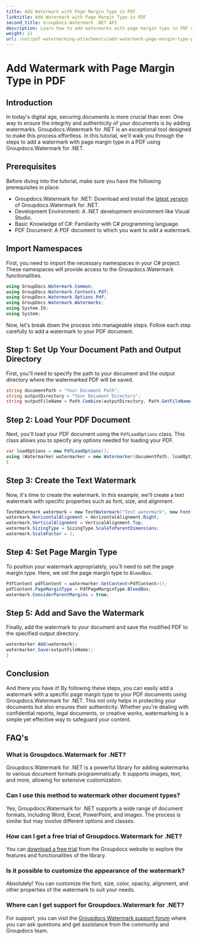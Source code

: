 ```yaml
---
title: Add Watermark with Page Margin Type in PDF
linktitle: Add Watermark with Page Margin Type in PDF
second_title: GroupDocs.Watermark .NET API
description: Learn how to add watermarks with page margin type in PDF using Groupdocs.Watermark for .NET. Secure your documents effortlessly.
weight: 21
url: /net/pdf-watermarking-attachments/add-watermark-page-margin-type-pdf/
---
```


# Add Watermark with Page Margin Type in PDF

## Introduction
In today's digital age, securing documents is more crucial than ever. One way to ensure the integrity and authenticity of your documents is by adding watermarks. Groupdocs.Watermark for .NET is an exceptional tool designed to make this process effortless. In this tutorial, we'll walk you through the steps to add a watermark with page margin type in a PDF using Groupdocs.Watermark for .NET.
## Prerequisites
Before diving into the tutorial, make sure you have the following prerequisites in place:
- Groupdocs.Watermark for .NET: Download and install the [latest version](https://releases.groupdocs.com/Watermark/net/) of Groupdocs.Watermark for .NET.
- Development Environment: A .NET development environment like Visual Studio.
- Basic Knowledge of C#: Familiarity with C# programming language.
- PDF Document: A PDF document to which you want to add a watermark.
## Import Namespaces
First, you need to import the necessary namespaces in your C# project. These namespaces will provide access to the Groupdocs.Watermark functionalities.
```csharp
using GroupDocs.Watermark.Common;
using GroupDocs.Watermark.Contents.Pdf;
using GroupDocs.Watermark.Options.Pdf;
using GroupDocs.Watermark.Watermarks;
using System.IO;
using System;
```
Now, let's break down the process into manageable steps. Follow each step carefully to add a watermark to your PDF document.
## Step 1: Set Up Your Document Path and Output Directory
First, you'll need to specify the path to your document and the output directory where the watermarked PDF will be saved.
```csharp
string documentPath = "Your Document Path";
string outputDirectory = "Your Document Directory";
string outputFileName = Path.Combine(outputDirectory, Path.GetFileName(documentPath));
```
## Step 2: Load Your PDF Document
Next, you'll load your PDF document using the `PdfLoadOptions` class. This class allows you to specify any options needed for loading your PDF.
```csharp
var loadOptions = new PdfLoadOptions();
using (Watermarker watermarker = new Watermarker(documentPath, loadOptions))
{
```
## Step 3: Create the Text Watermark
Now, it's time to create the watermark. In this example, we'll create a text watermark with specific properties such as font, size, and alignment.
```csharp
TextWatermark watermark = new TextWatermark("Test watermark", new Font("Arial", 42));
watermark.HorizontalAlignment = HorizontalAlignment.Right;
watermark.VerticalAlignment = VerticalAlignment.Top;
watermark.SizingType = SizingType.ScaleToParentDimensions;
watermark.ScaleFactor = 1;
```
## Step 4: Set Page Margin Type
To position your watermark appropriately, you'll need to set the page margin type. Here, we set the page margin type to `BleedBox`.
```csharp
PdfContent pdfContent = watermarker.GetContent<PdfContent>();
pdfContent.PageMarginType = PdfPageMarginType.BleedBox;
watermark.ConsiderParentMargins = true;
```
## Step 5: Add and Save the Watermark
Finally, add the watermark to your document and save the modified PDF to the specified output directory.
```csharp
watermarker.Add(watermark);
watermarker.Save(outputFileName);
}
```
## Conclusion
And there you have it! By following these steps, you can easily add a watermark with a specific page margin type to your PDF documents using Groupdocs.Watermark for .NET. This not only helps in protecting your documents but also ensures their authenticity. Whether you're dealing with confidential reports, legal documents, or creative works, watermarking is a simple yet effective way to safeguard your content.
## FAQ's
### What is Groupdocs.Watermark for .NET?
Groupdocs.Watermark for .NET is a powerful library for adding watermarks to various document formats programmatically. It supports images, text, and more, allowing for extensive customization.
### Can I use this method to watermark other document types?
Yes, Groupdocs.Watermark for .NET supports a wide range of document formats, including Word, Excel, PowerPoint, and images. The process is similar but may involve different options and classes.
### How can I get a free trial of Groupdocs.Watermark for .NET?
You can [download a free trial](https://releases.groupdocs.com/) from the Groupdocs website to explore the features and functionalities of the library.
### Is it possible to customize the appearance of the watermark?
Absolutely! You can customize the font, size, color, opacity, alignment, and other properties of the watermark to suit your needs.
### Where can I get support for Groupdocs.Watermark for .NET?
For support, you can visit the [Groupdocs Watermark support forum](https://forum.groupdocs.com/c/watermark/19) where you can ask questions and get assistance from the community and Groupdocs team.
